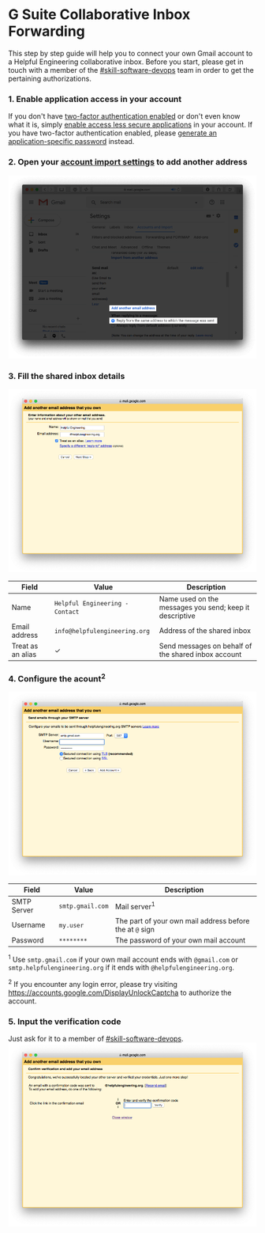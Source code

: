 # G Suite Collaborative Inbox Forwarding
This step by step guide will help you to connect your own Gmail account to a Helpful Engineering collaborative inbox. Before you start, please get in touch with a member of the [#skill-software-devops](https://helpfulengineering.slack.com/archives/CV54M16QH) team in order to get the pertaining authorizations.

### 1. Enable application access in your account
If you don't have [two-factor authentication enabled](https://www.google.com/landing/2step/) or don't even know what it is, simply [enable access less secure applications](https://myaccount.google.com/lesssecureapps) in your account. If you have two-factor authentication enabled, please [generate an application-specific password](https://myaccount.google.com/apppasswords) instead.

### 2. Open your [account import settings](https://mail.google.com/mail/#settings/accounts) to add another address
![Step 1](/images/gsuite-group-forwarding-1.png)

### 3. Fill the shared inbox details
![Step 2](/images/gsuite-group-forwarding-2.png)

| Field | Value | Description |
| ----- | ----- | ----------- |
| Name | `Helpful Engineering - Contact` | Name used on the messages you send; keep it descriptive |
| Email address | `info@helpfulengineering.org` | Address of the shared inbox |
| Treat as an alias | ✓ | Send messages on behalf of the shared inbox account |

### 4. Configure the acount<sup>2</sup>
![Step 3](/images/gsuite-group-forwarding-3.png)

| Field | Value | Description |
| ----- | ----- | ----------- |
| SMTP Server | `smtp.gmail.com` | Mail server<sup>1</sup> |
| Username | `my.user` | The part of your own mail address before the at `@` sign |
| Password | `********` | The password of your own mail account |

<sup>1</sup> Use `smtp.gmail.com` if your own mail account ends with `@gmail.com` or `smtp.helpfulengineering.org` if it ends with `@helpfulengineering.org`.

<sup>2</sup> If you encounter any login error, please try visiting https://accounts.google.com/DisplayUnlockCaptcha to authorize the account.

### 5. Input the verification code
Just ask for it to a member of [#skill-software-devops](https://helpfulengineering.slack.com/archives/CV54M16QH).
![Step 4](/images/gsuite-group-forwarding-4.png)
